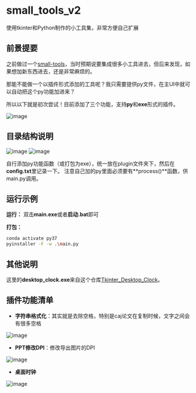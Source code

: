 # small_tools_v2
使用tkinter和Python制作的小工具集，非常方便自己扩展


## 前景提要
之前做过一个[small-tools](https://github.com/1061700625/small-tools)，当时预期说要集成很多小工具进去，但后来发现，如果想加新东西进去，还是非常麻烦的。     

那能不能做一个以插件形式添加的工具呢？我只需要提供py文件，在主UI中就可以自动把这个py功能加进来？    

所以以下就是初次尝试！目前添加了三个功能，支持**py**和**exe**形式的插件。

![image](https://github.com/1061700625/small_tools_v2/assets/31002981/e0c8e0b9-ff1f-4796-8f4c-a71bf285aee2)

## 目录结构说明
![image](https://github.com/1061700625/small_tools_v2/assets/31002981/5994334a-1c9c-41e0-a1f4-c1b1ffa81812)
![image](https://github.com/1061700625/small_tools_v2/assets/31002981/11aa38d2-6e3a-4c2f-b152-48a8b1721ad2)

自行添加py功能函数（或打包为exe），统一放在plugin文件夹下，然后在**config.txt**里记录一下。
注意自己加的py里面必须要有**process()**函数，供main.py调用。

## 运行示例
**运行：**
双击**main.exe**或者**启动.bat**即可

**打包：**
```bash
conda activate py37
pyinstaller -F -w .\main.py
```

## 其他说明
这里的**desktop_clock.exe**来自这个仓库[Tkinter_Desktop_Clock](https://github.com/1061700625/Tkinter_Desktop_Clock)。

## 插件功能清单
- **字符串格式化**：其实就是去除空格，特别是caj论文在复制时候，文字之间会有很多空格

![image](https://github.com/1061700625/small_tools_v2/assets/31002981/d49dd2e7-86ff-4593-ab1a-adf8f76a73e4)

- **PPT修改DPI**：修改导出图片的DPI

![image](https://github.com/1061700625/small_tools_v2/assets/31002981/943128e9-f45e-44f3-aeb8-c0d9f299a558)

- **桌面时钟**

![image](https://github.com/1061700625/small_tools_v2/assets/31002981/ca2872a8-c2e6-490c-9d39-8b75ee58e5ad)






